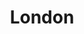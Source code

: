 ---
title:			"London"
post_path:	2017-11-12-london
date_start:	2017/11/12
date_end:		2017/11/19
lat:        51.5283
lon:        -0.3818
metadata:
  - year: 2017
  - cities:
      - London
  - countries:
      - England
  - continents:
      - Europe
  - regions:
      - Europe
photos:
  - ext:		01.jpg
    class:	horizontal
---